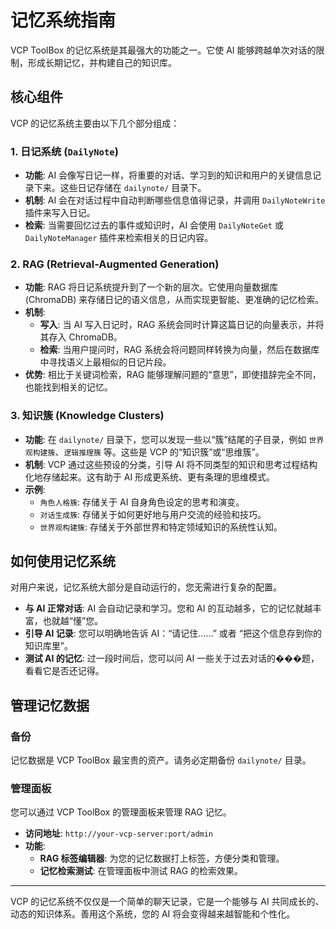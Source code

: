 # 记忆系统指南

VCP ToolBox 的记忆系统是其最强大的功能之一。它使 AI 能够跨越单次对话的限制，形成长期记忆，并构建自己的知识库。

## 核心组件

VCP 的记忆系统主要由以下几个部分组成：

### 1. 日记系统 (`DailyNote`)

- **功能**: AI 会像写日记一样，将重要的对话、学习到的知识和用户的关键信息记录下来。这些日记存储在 `dailynote/` 目录下。
- **机制**: AI 会在对话过程中自动判断哪些信息值得记录，并调用 `DailyNoteWrite` 插件来写入日记。
- **检索**: 当需要回忆过去的事件或知识时，AI 会使用 `DailyNoteGet` 或 `DailyNoteManager` 插件来检索相关的日记内容。

### 2. RAG (Retrieval-Augmented Generation)

- **功能**: RAG 将日记系统提升到了一个新的层次。它使用向量数据库 (ChromaDB) 来存储日记的语义信息，从而实现更智能、更准确的记忆检索。
- **机制**:
    - **写入**: 当 AI 写入日记时，RAG 系统会同时计算这篇日记的向量表示，并将其存入 ChromaDB。
    - **检索**: 当用户提问时，RAG 系统会将问题同样转换为向量，然后在数据库中寻找语义上最相似的日记片段。
- **优势**: 相比于关键词检索，RAG 能够理解问题的“意思”，即使措辞完全不同，也能找到相关的记忆。

### 3. 知识簇 (Knowledge Clusters)

- **功能**: 在 `dailynote/` 目录下，您可以发现一些以“簇”结尾的子目录，例如 `世界观构建簇`、`逻辑推理簇` 等。这些是 VCP 的“知识簇”或“思维簇”。
- **机制**: VCP 通过这些预设的分类，引导 AI 将不同类型的知识和思考过程结构化地存储起来。这有助于 AI 形成更系统、更有条理的思维模式。
- **示例**:
    - `角色人格簇`: 存储关于 AI 自身角色设定的思考和演变。
    - `对话生成簇`: 存储关于如何更好地与用户交流的经验和技巧。
    - `世界观构建簇`: 存储关于外部世界和特定领域知识的系统性认知。

## 如何使用记忆系统

对用户来说，记忆系统大部分是自动运行的，您无需进行复杂的配置。

- **与 AI 正常对话**: AI 会自动记录和学习。您和 AI 的互动越多，它的记忆就越丰富，也就越“懂”您。
- **引导 AI 记录**: 您可以明确地告诉 AI：“请记住……” 或者 “把这个信息存到你的知识库里”。
- **测试 AI 的记忆**: 过一段时间后，您可以问 AI 一些关于过去对话的���题，看看它是否还记得。

## 管理记忆数据

### 备份

记忆数据是 VCP ToolBox 最宝贵的资产。请务必定期备份 `dailynote/` 目录。

### 管理面板

您可以通过 VCP ToolBox 的管理面板来管理 RAG 记忆。

- **访问地址**: `http://your-vcp-server:port/admin`
- **功能**:
    - **RAG 标签编辑器**: 为您的记忆数据打上标签，方便分类和管理。
    - **记忆检索测试**: 在管理面板中测试 RAG 的检索效果。

---

VCP 的记忆系统不仅仅是一个简单的聊天记录，它是一个能够与 AI 共同成长的、动态的知识体系。善用这个系统，您的 AI 将会变得越来越智能和个性化。
